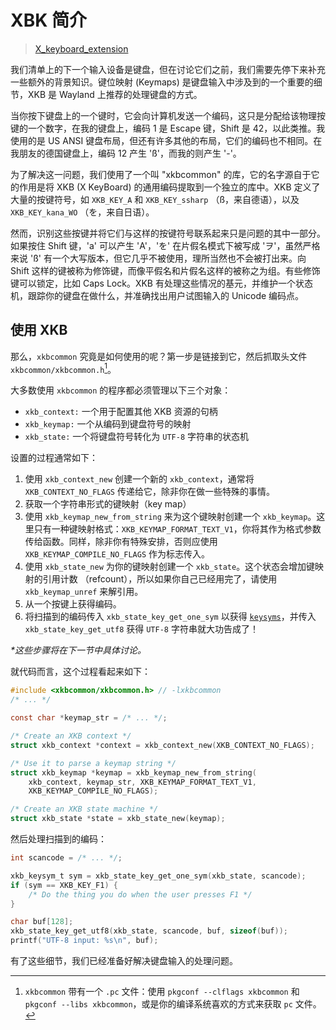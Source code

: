 # XBK 简介

> [X_keyboard_extension](https://wiki.archlinux.org/title/X_keyboard_extension)

我们清单上的下一个输入设备是键盘，但在讨论它们之前，我们需要先停下来补充一些额外的背景知识。键位映射 (Keymaps) 是键盘输入中涉及到的一个重要的细节，XKB 是 Wayland 上推荐的处理键盘的方式。

当你按下键盘上的一个键时，它会向计算机发送一个编码，这只是分配给该物理按键的一个数字，在我的键盘上，编码 1 是 Escape 键，Shift 是 42，以此类推。我使用的是 US ANSI 键盘布局，但还有许多其他的布局，它们的编码也不相同。在我朋友的德国键盘上，编码 12 产生 'ß'，而我的则产生 '-'。

为了解决这一问题，我们使用了一个叫 "xkbcommon" 的库，它的名字源自于它的作用是将 XKB (X KeyBoard) 的通用编码提取到一个独立的库中。XKB 定义了大量的按键符号，如 `XKB_KEY_A` 和 `XKB_KEY_ssharp` （ß，来自德语），以及 `XKB_KEY_kana_WO` （を，来自日语）。

然而，识别这些按键并将它们与这样的按键符号联系起来只是问题的其中一部分。如果按住 Shift 键，'a' 可以产生 'A'，'を' 在片假名模式下被写成 'ヲ'，虽然严格来说 'ß' 有一个大写版本，但它几乎不被使用，理所当然也不会被打出来。向 Shift 这样的键被称为修饰键，而像平假名和片假名这样的被称之为组。有些修饰键可以锁定，比如 Caps Lock。XKB 有处理这些情况的基元，并维护一个状态机，跟踪你的键盘在做什么，并准确找出用户试图输入的 Unicode 编码点。

## 使用 XKB

那么，`xkbcommon` 究竟是如何使用的呢？第一步是链接到它，然后抓取头文件 `xkbcommon/xkbcommon.h`[^1]。

大多数使用 `xkbcommon` 的程序都必须管理以下三个对象：

- `xkb_context:` 一个用于配置其他 XKB 资源的句柄
- `xkb_keymap:` 一个从编码到键盘符号的映射
- `xkb_state:` 一个将键盘符号转化为 `UTF-8` 字符串的状态机

设置的过程通常如下：

1. 使用 `xkb_context_new` 创建一个新的 `xkb_context`，通常将 `XKB_CONTEXT_NO_FLAGS` 传递给它，除非你在做一些特殊的事情。
2. 获取一个字符串形式的键映射（key map）
3. 使用 `xkb_keymap_new_from_string` 来为这个键映射创建一个 `xkb_keymap`。这里只有一种键映射格式：`XKB_KEYMAP_FORMAT_TEXT_V1`，你将其作为格式参数传给函数。同样，除非你有特殊安排，否则应使用 `XKB_KEYMAP_COMPILE_NO_FLAGS` 作为标志传入。
4. 使用 `xkb_state_new` 为你的键映射创建一个 `xkb_state`。这个状态会增加键映射的引用计数 （refcount），所以如果你自己已经用完了，请使用 `xkb_keymap_unref` 来解引用。
5. 从一个按键上获得编码。
6. 将扫描到的编码传入 `xkb_state_key_get_one_sym` 以获得 [`keysyms`](https://wiki.linuxquestions.org/wiki/List_of_keysyms)，并传入 `xkb_state_key_get_utf8` 获得 `UTF-8` 字符串就大功告成了！

*\*这些步骤将在下一节中具体讨论。*

就代码而言，这个过程看起来如下：

```c
#include <xkbcommon/xkbcommon.h> // -lxkbcommon
/* ... */

const char *keymap_str = /* ... */;

/* Create an XKB context */
struct xkb_context *context = xkb_context_new(XKB_CONTEXT_NO_FLAGS);

/* Use it to parse a keymap string */
struct xkb_keymap *keymap = xkb_keymap_new_from_string(
    xkb_context, keymap_str, XKB_KEYMAP_FORMAT_TEXT_V1,
    XKB_KEYMAP_COMPILE_NO_FLAGS);

/* Create an XKB state machine */
struct xkb_state *state = xkb_state_new(keymap);
```

然后处理扫描到的编码：

```c
int scancode = /* ... */;

xkb_keysym_t sym = xkb_state_key_get_one_sym(xkb_state, scancode);
if (sym == XKB_KEY_F1) {
    /* Do the thing you do when the user presses F1 */
}

char buf[128];
xkb_state_key_get_utf8(xkb_state, scancode, buf, sizeof(buf));
printf("UTF-8 input: %s\n", buf);
```

有了这些细节，我们已经准备好解决键盘输入的处理问题。

[^1]: `xkbcommon` 带有一个 `.pc` 文件：使用 `pkgconf --clflags xkbcommon` 和 `pkgconf --libs xkbcommon`，或是你的编译系统喜欢的方式来获取 `pc` 文件。